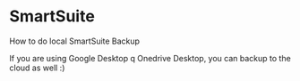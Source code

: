 # SmartSuite
How to do local SmartSuite Backup


If you are using Google Desktop q Onedrive Desktop, you can backup to the cloud as well :)
